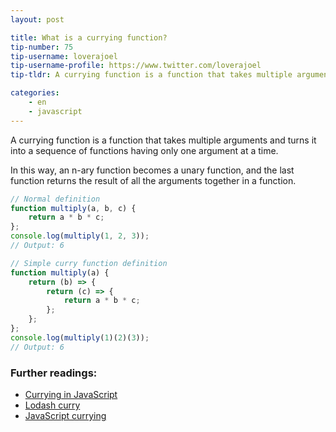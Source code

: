 ```yaml
---
layout: post

title: What is a currying function?
tip-number: 75
tip-username: loverajoel
tip-username-profile: https://www.twitter.com/loverajoel
tip-tldr: A currying function is a function that takes multiple arguments and turns it into a sequence of functions having only one argument at a time.

categories:
    - en
    - javascript
---
```


A currying function is a function that takes multiple arguments and turns it into a sequence of functions having only one argument at a time.

In this way, an n-ary function becomes a unary function, and the last function returns the result of all the arguments together in a function.


```javascript
// Normal definition
function multiply(a, b, c) {
    return a * b * c;
};
console.log(multiply(1, 2, 3));
// Output: 6

// Simple curry function definition
function multiply(a) {
    return (b) => {
        return (c) => {
            return a * b * c;
        };
    };
};
console.log(multiply(1)(2)(3));
// Output: 6
```

### Further readings:

- [Currying in JavaScript](https://dev.to/suprabhasupi/currying-in-javascript-1k3l)
- [Lodash curry](https://lodash.com/docs/#curry)
- [JavaScript currying](http://zetcode.com/javascript/currying/)
